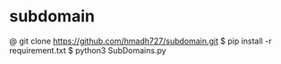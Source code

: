 # subdomain

@ git clone https://github.com/hmadh727/subdomain.git
$ pip install -r requirement.txt
$ python3 SubDomains.py
